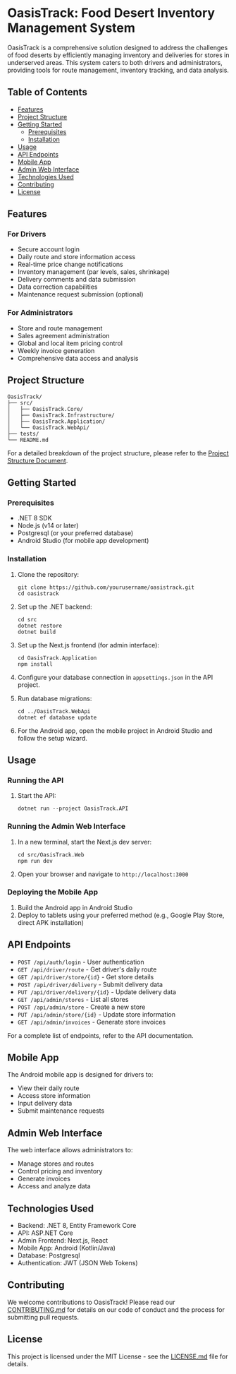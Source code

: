 # OasisTrack: Food Desert Inventory Management System

OasisTrack is a comprehensive solution designed to address the challenges of food deserts by efficiently managing inventory and deliveries for stores in underserved areas. This system caters to both drivers and administrators, providing tools for route management, inventory tracking, and data analysis.

## Table of Contents

- [Features](#features)
- [Project Structure](#project-structure)
- [Getting Started](#getting-started)
    - [Prerequisites](#prerequisites)
    - [Installation](#installation)
- [Usage](#usage)
- [API Endpoints](#api-endpoints)
- [Mobile App](#mobile-app)
- [Admin Web Interface](#admin-web-interface)
- [Technologies Used](#technologies-used)
- [Contributing](#contributing)
- [License](#license)

## Features

### For Drivers
- Secure account login
- Daily route and store information access
- Real-time price change notifications
- Inventory management (par levels, sales, shrinkage)
- Delivery comments and data submission
- Data correction capabilities
- Maintenance request submission (optional)

### For Administrators
- Store and route management
- Sales agreement administration
- Global and local item pricing control
- Weekly invoice generation
- Comprehensive data access and analysis

## Project Structure

```
OasisTrack/
├── src/
│   ├── OasisTrack.Core/
│   ├── OasisTrack.Infrastructure/
│   ├── OasisTrack.Application/
│   └── OasisTrack.WebApi/
├── tests/
└── README.md
```

For a detailed breakdown of the project structure, please refer to the [Project Structure Document](PROJECT_STRUCTURE.md).

## Getting Started

### Prerequisites

- .NET 8 SDK
- Node.js (v14 or later)
- Postgresql (or your preferred database)
- Android Studio (for mobile app development)

### Installation

1. Clone the repository:
   ```
   git clone https://github.com/yourusername/oasistrack.git
   cd oasistrack
   ```

2. Set up the .NET backend:
   ```
   cd src
   dotnet restore
   dotnet build
   ```

3. Set up the Next.js frontend (for admin interface):
   ```
   cd OasisTrack.Application
   npm install
   ```

4. Configure your database connection in `appsettings.json` in the API project.

5. Run database migrations:
   ```
   cd ../OasisTrack.WebApi
   dotnet ef database update
   ```

6. For the Android app, open the mobile project in Android Studio and follow the setup wizard.

## Usage

### Running the API

1. Start the API:
   ```
   dotnet run --project OasisTrack.API
   ```

### Running the Admin Web Interface

1. In a new terminal, start the Next.js dev server:
   ```
   cd src/OasisTrack.Web
   npm run dev
   ```

2. Open your browser and navigate to `http://localhost:3000`

### Deploying the Mobile App

1. Build the Android app in Android Studio
2. Deploy to tablets using your preferred method (e.g., Google Play Store, direct APK installation)

## API Endpoints

- `POST /api/auth/login` - User authentication
- `GET /api/driver/route` - Get driver's daily route
- `GET /api/driver/store/{id}` - Get store details
- `POST /api/driver/delivery` - Submit delivery data
- `PUT /api/driver/delivery/{id}` - Update delivery data
- `GET /api/admin/stores` - List all stores
- `POST /api/admin/store` - Create a new store
- `PUT /api/admin/store/{id}` - Update store information
- `GET /api/admin/invoices` - Generate store invoices

For a complete list of endpoints, refer to the API documentation.

## Mobile App

The Android mobile app is designed for drivers to:
- View their daily route
- Access store information
- Input delivery data
- Submit maintenance requests

## Admin Web Interface

The web interface allows administrators to:
- Manage stores and routes
- Control pricing and inventory
- Generate invoices
- Access and analyze data

## Technologies Used

- Backend: .NET 8, Entity Framework Core
- API: ASP.NET Core
- Admin Frontend: Next.js, React
- Mobile App: Android (Kotlin/Java)
- Database: Postgresql
- Authentication: JWT (JSON Web Tokens)

## Contributing

We welcome contributions to OasisTrack! Please read our [CONTRIBUTING.md](CONTRIBUTING.md) for details on our code of conduct and the process for submitting pull requests.

## License

This project is licensed under the MIT License - see the [LICENSE.md](LICENSE.md) file for details.